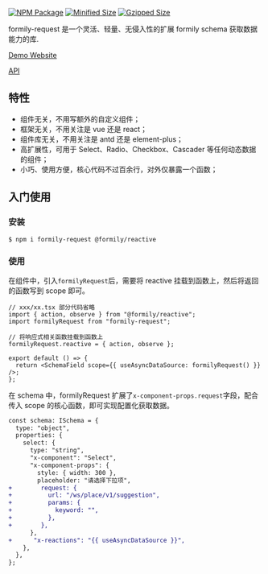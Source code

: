 [![NPM Package](https://img.shields.io/npm/v/formily-request.svg)](https://www.npmjs.org/package/formily-request)
[![Minified Size](https://img.shields.io/bundlephobia/min/formily-request.svg?label=minified)](https://bundlephobia.com/result?p=formily-request)
[![Gzipped Size](https://img.shields.io/bundlephobia/minzip/formily-request.svg?label=gzipped)](https://bundlephobia.com/result?p=formily-request)

formily-request 是一个灵活、轻量、无侵入性的扩展 formily schema 获取数据能力的库.

[Demo Website](https://007sair.github.io/formily-request/)

[API](/docs//API.md)

## 特性

- 组件无关，不用写额外的自定义组件；
- 框架无关，不用关注是 vue 还是 react；
- 组件库无关，不用关注是 antd 还是 element-plus；
- 高扩展性，可用于 Select、Radio、Checkbox、Cascader 等任何动态数据的组件；
- 小巧、使用方便，核心代码不过百余行，对外仅暴露一个函数；

## 入门使用

### 安装

```sh
$ npm i formily-request @formily/reactive
```

### 使用

在组件中，引入`formilyRequest`后，需要将 reactive 挂载到函数上，然后将返回的函数写到 scope 即可。

```tsx
// xxx/xx.tsx 部分代码省略
import { action, observe } from "@formily/reactive";
import formilyRequest from "formily-request";

// 将响应式相关函数挂载到函数上
formilyRequest.reactive = { action, observe };

export default () => {
  return <SchemaField scope={{ useAsyncDataSource: formilyRequest() }} />;
};
```

在 schema 中，formilyRequest 扩展了`x-component-props.request`字段，配合传入 scope 的核心函数，即可实现配置化获取数据。

```diff
const schema: ISchema = {
  type: "object",
  properties: {
    select: {
      type: "string",
      "x-component": "Select",
      "x-component-props": {
        style: { width: 300 },
        placeholder: "请选择下拉项",
+        request: {
+          url: "/ws/place/v1/suggestion",
+          params: {
+            keyword: "",
+          },
+        },
      },
+      "x-reactions": "{{ useAsyncDataSource }}",
    },
  },
};
```
